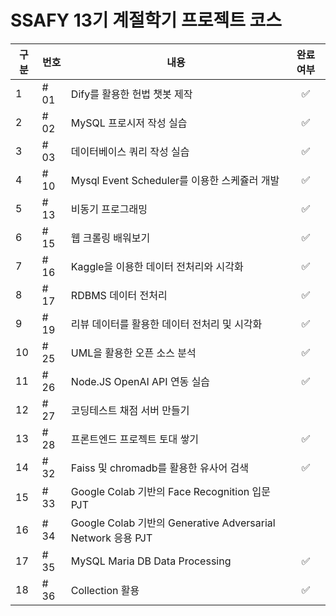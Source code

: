# SSAFY 13기 계절학기 프로젝트 코스

| 구분 | 번호 | 내용 | 완료 여부|
|------|------|------|:-:|
| 1 | # 01 | Dify를 활용한 헌법 챗봇 제작 |✅|
| 2 | # 02 | MySQL 프로시저 작성 실습 | ✅
| 3 | # 03 | 데이터베이스 쿼리 작성 실습 | ✅
| 4 | # 10 | Mysql Event Scheduler를 이용한 스케쥴러 개발 | ✅
| 5 | # 13 | 비동기 프로그래밍 | ✅
| 6 | # 15 | 웹 크롤링 배워보기 | ✅
| 7 | # 16 | Kaggle을 이용한 데이터 전처리와 시각화 | ✅
| 8 | # 17 | RDBMS 데이터 전처리 |✅
| 9 | # 19 | 리뷰 데이터를 활용한 데이터 전처리 및 시각화 | ✅
| 10 | # 25 | UML을 활용한 오픈 소스 분석 | ✅
|11 | # 26 | Node.JS OpenAI API 연동 실습 | ✅
|12 | # 27 | 코딩테스트 채점 서버 만들기 |
|13 | # 28 | 프론트엔드 프로젝트 토대 쌓기 | ✅
|14 | # 32 | Faiss 및 chromadb를 활용한 유사어 검색 | ✅
|15 | # 33 | Google Colab 기반의 Face Recognition 입문 PJT |
|16 | # 34 | Google Colab 기반의 Generative Adversarial Network 응용 PJT |
|17 | # 35 | MySQL Maria DB Data Processing | ✅
|18 | # 36 | Collection 활용 | ✅
